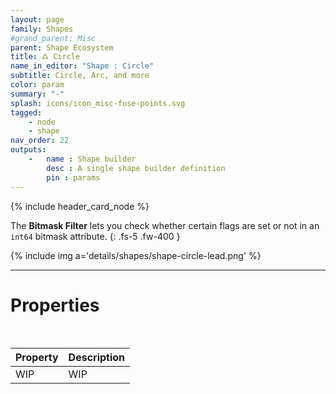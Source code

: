```yaml
---
layout: page
family: Shapes
#grand_parent: Misc
parent: Shape Ecosystem
title: 🜛 Circle
name_in_editor: "Shape : Circle"
subtitle: Circle, Arc, and more
color: param
summary: "-"
splash: icons/icon_misc-fuse-points.svg
tagged: 
    - node
    - shape
nav_order: 22
outputs:
    -   name : Shape builder
        desc : A single shape builder definition
        pin : params
---
```


{% include header_card_node %}

The **Bitmask Filter** lets you check whether certain flags are set or not in an `int64` bitmask attribute.
{: .fs-5 .fw-400 } 

{% include img a='details/shapes/shape-circle-lead.png' %}

---
# Properties
<br>

| Property       | Description          |
|:-------------|:------------------|
| WIP          | WIP |
